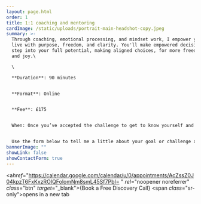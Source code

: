 ```yaml
---
layout: page.html
order: 1
title: 1:1 coaching and mentoring
cardImage: /static/uploads/portrait-main-headshot-copy.jpeg
summary: >-
  Through coaching, emotional processing, and mindset work, I empower you to
  live with purpose, freedom, and clarity. You'll make empowered decisions and
  step into your full potential, making aligned choices, for more freedom, ease
  and joy.\

  \

  **Duration**: 90 minutes


  **Format**: Online


  **Fee**: £175


  When: Once you’ve accepted the challenge to get to know yourself and change your reality from the inside out, get in touch and we’ll find a time slot.


  Use the form below to tell me a little about your goal or challenge and some availability, and I’ll get back to you to arrange a free discovery call.
bannerImage: ""
showLink: false
showContactForm: true
---
```

<a*href*="<https://calendar.google.com/calendar/u/0/appointments/AcZssZ0J04kpzT6FxKxzROIQFolomNm8smL45Sf7PbI=> " *rel*="noopener noreferrer" *class*="btn" *target*="_blank">{Book a Free Discovery Call} <span *class*="sr-only">opens in a new tab</span></a>
